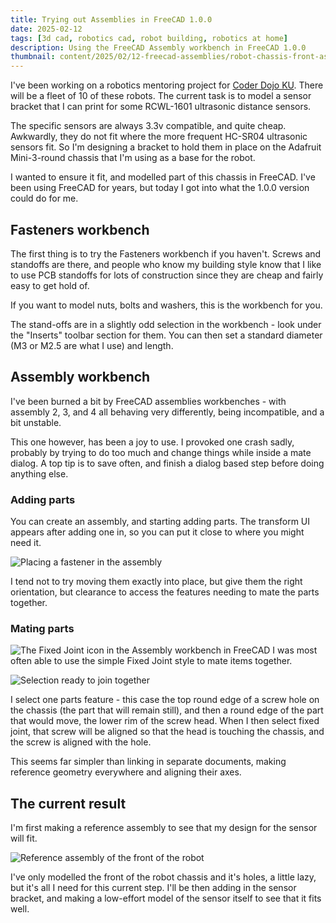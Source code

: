 ```yaml
---
title: Trying out Assemblies in FreeCAD 1.0.0
date: 2025-02-12
tags: [3d cad, robotics cad, robot building, robotics at home]
description: Using the FreeCAD Assembly workbench in FreeCAD 1.0.0
thumbnail: content/2025/02/12-freecad-assemblies/robot-chassis-front-assembly.png
---
```

I've been working on a robotics mentoring project for [Coder Dojo KU](https://www.coderdojoku.org/). There will be a fleet of 10 of these robots. The current task is to model a sensor bracket that I can print for some RCWL-1601 ultrasonic distance sensors.

The specific sensors are always 3.3v compatible, and quite cheap. Awkwardly, they do not fit where the more frequent HC-SR04 ultrasonic sensors fit. So I'm designing a bracket to hold them in place on the Adafruit Mini-3-round chassis that I'm using as a base for the robot.

I wanted to ensure it fit, and modelled part of this chassis in FreeCAD. I've been using FreeCAD for years, but today I got into what the 1.0.0 version could do for me.

## Fasteners workbench

The first thing is to try the Fasteners workbench if you haven't. Screws and standoffs are there, and people who know my building style know that I like to use PCB standoffs for lots of construction since they are cheap and fairly easy to get hold of.

If you want to model nuts, bolts and washers, this is the workbench for you.

The stand-offs are in a slightly odd selection in the workbench - look under the "Inserts" toolbar section for them. You can then set a standard diameter (M3 or M2.5 are what I use) and length.

## Assembly workbench

I've been burned a bit by FreeCAD assemblies workbenches - with assembly 2, 3, and 4 all behaving very differently, being incompatible, and a bit unstable.

This one however, has been a joy to use.
I provoked one crash sadly, probably by trying to do too much and change things while inside a mate dialog.
A top tip is to save often, and finish a dialog based step before doing anything else.

### Adding parts

You can create an assembly, and starting adding parts. The transform UI appears after adding one in, so you can put it close to where you might need it.

![Placing a fastener in the assembly](/2025/02/12-freecad-assemblies/placing-screw-for-assembly.png)

I tend not to try moving them exactly into place, but give them the right orientation, but clearance to access the features needing to mate the parts together.

### Mating parts

![The Fixed Joint icon in the Assembly workbench in FreeCAD](/2025/02/12-freecad-assemblies/fixed-joint-freecad-assembly-icon.png)
I was most often able to use the simple Fixed Joint style to mate items together.

![Selection ready to join together](/2025/02/12-freecad-assemblies/fastener-hole-selection-ready-to-assemble.png)

I select one parts feature - this case the top round edge of a screw hole on the chassis (the part that will remain still), and then a round edge of the part that would move, the lower rim of the screw head. When I then select fixed joint, that screw will be aligned so that the head is touching the chassis, and the screw is aligned with the hole.

This seems far simpler than linking in separate documents, making reference geometry everywhere and aligning their axes.

## The current result

I'm first making a reference assembly to see that my design for the sensor will fit.

![Reference assembly of the front of the robot](/2025/02/12-freecad-assemblies/robot-chassis-front-assembly.png)

I've only modelled the front of the robot chassis and it's holes, a little lazy, but it's all I need for this current step. I'll be then adding in the sensor bracket, and making a low-effort model of the sensor itself to see that it fits well.
